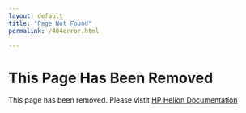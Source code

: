 ```yaml
---
layout: default
title: "Page Not Found"
permalink: /404error.html

---
```

# This Page Has Been Removed


This page has been removed.  Please vistit [HP Helion Documentation](docs.hpcoud.com)

